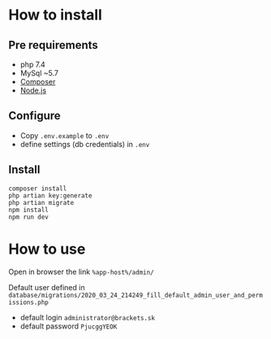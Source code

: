 # How to install
## Pre requirements
 - php 7.4
 - MySql ~5.7
 - [Composer](https://getcomposer.org/)
 - [Node.js](https://nodejs.org/)

## Configure
 - Copy `.env.example` to `.env`
 - define settings (db credentials) in `.env`
## Install
```
composer install
php artian key:generate
php artian migrate
npm install
npm run dev
```
# How to use
Open in browser the link `%app-host%/admin/`

Default user defined in 
`database/migrations/2020_03_24_214249_fill_default_admin_user_and_permissions.php`
 - default login `administrator@brackets.sk` 
 - default password `PjucggYEOK`
